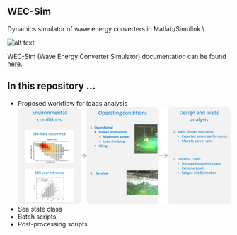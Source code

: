 ## WEC-Sim
Dynamics simulator of wave energy converters in Matlab/Simulink.\

![alt text][wecsim]

[wecsim]: https://github.com/brauliobarahona/WEC-Sim-1/master/wecsim.png "Block diagram overview of WEC-Sim"
[workflow]: https://raw.githubusercontent.com/brauliobarahona/WEC-Sim-1/master/loads_analysis_workflow.png "Proposed loads analysis workflow"


WEC-Sim (Wave Energy Converter Simulator) documentation can be found [here](http://wec-sim.github.io/WEC-Sim).


## In this repository ...
+ Proposed workflow for loads analysis
![alt text][workflow]
+ Sea state class
+ Batch scripts
+ Post-processing scripts
